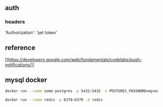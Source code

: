 ## auth
### headers 
'Authorization': 'jwt token'

## reference
[[https://developers.google.com/web/fundamentals/codelabs/push-notifications/]]

## mysql docker 
``` bash
docker run --name some-postgres -p 5432:5432 -e POSTGRES_PASSWORD=mysecretpassword -d postgres
```

```bash
docker run --name redis -p 6379:6379 -d redis
```